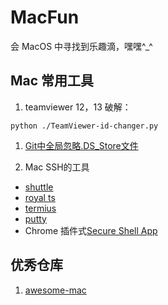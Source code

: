 # MacFun
会 MacOS 中寻找到乐趣滴，嘿嘿^_^
## Mac 常用工具
1. teamviewer 12，13 破解：
```
python ./TeamViewer-id-changer.py
```
1. [Git中全局忽略.DS_Store文件](https://www.jianshu.com/p/8c0d262e49a6)

1. Mac SSH的工具 
  - [shuttle](http://fitztrev.github.io/shuttle/)
  - [royal ts](https://www.royalapps.com/ts/mac/features)
  - [termius](https://termius.com/)
  - [putty](https://formac.informer.com/putty)
  - Chrome 插件式[Secure Shell App](https://link.zhihu.com/?target=https%3A//chrome.google.com/webstore/detail/secure-shell/pnhechapfaindjhompbnflcldabbghjo%3Futm_source%3Dchrome-app-launcher-info-dialog)


## 优秀仓库

1. [awesome-mac](https://github.com/hbulpf/awesome-mac)